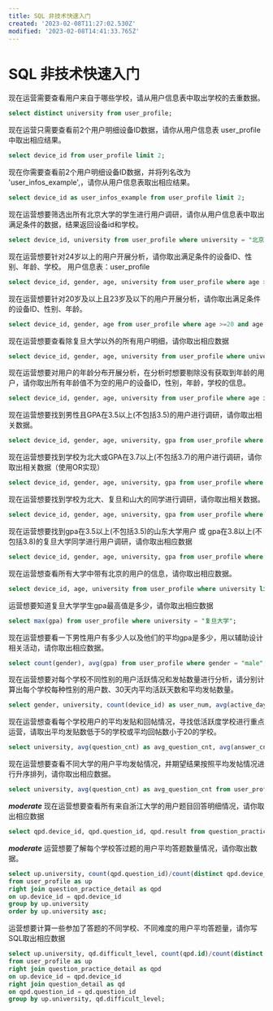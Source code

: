 ```yaml
---
title: SQL 非技术快速入门
created: '2023-02-08T11:27:02.530Z'
modified: '2023-02-08T14:41:33.765Z'
---
```


# SQL 非技术快速入门

现在运营需要查看用户来自于哪些学校，请从用户信息表中取出学校的去重数据。
```sql
select distinct university from user_profile;
```
现在运营只需要查看前2个用户明细设备ID数据，请你从用户信息表 user_profile 中取出相应结果。
```sql
select device_id from user_profile limit 2;
```
现在你需要查看前2个用户明细设备ID数据，并将列名改为 'user_infos_example',，请你从用户信息表取出相应结果。
```sql
select device_id as user_infos_example from user_profile limit 2;
```
现在运营想要筛选出所有北京大学的学生进行用户调研，请你从用户信息表中取出满足条件的数据，结果返回设备id和学校。
```sql
select device_id, university from user_profile where university = "北京大学";
```
现在运营想要针对24岁以上的用户开展分析，请你取出满足条件的设备ID、性别、年龄、学校。
用户信息表：user_profile
```sql
select device_id, gender, age, university from user_profile where age >= 24;
```
现在运营想要针对20岁及以上且23岁及以下的用户开展分析，请你取出满足条件的设备ID、性别、年龄。
```sql
select device_id, gender, age from user_profile where age >=20 and age <= 23; 
```
现在运营想要查看除复旦大学以外的所有用户明细，请你取出相应数据
```sql
select device_id, gender, age, university from user_profile where university not in ("复旦大学");
```
现在运营想要对用户的年龄分布开展分析，在分析时想要剔除没有获取到年龄的用户，请你取出所有年龄值不为空的用户的设备ID，性别，年龄，学校的信息。
```sql
select device_id, gender, age, university from user_profile where age is not null;
```
现在运营想要找到男性且GPA在3.5以上(不包括3.5)的用户进行调研，请你取出相关数据。
```sql
select device_id, gender, age, university, gpa from user_profile where gpa >3.5 and gender = "male";
```

现在运营想要找到学校为北大或GPA在3.7以上(不包括3.7)的用户进行调研，请你取出相关数据（使用OR实现）
```sql
select device_id, gender, age, university, gpa from user_profile where university = "北京大学" or gpa > 3.7;
```
现在运营想要找到学校为北大、复旦和山大的同学进行调研，请你取出相关数据。
```sql
select device_id, gender, age, university, gpa from user_profile where university in ("北京大学","复旦大学","山东大学");
```

现在运营想要找到gpa在3.5以上(不包括3.5)的山东大学用户 或 gpa在3.8以上(不包括3.8)的复旦大学同学进行用户调研，请你取出相应数据
```sql
select device_id, gender, age, university, gpa from user_profile where (university="山东大学" and gpa >3.5) or (university="复旦大学" and gpa >3.8);
```
现在运营想查看所有大学中带有北京的用户的信息，请你取出相应数据。
```sql
select device_id, age, university from user_profile where university like "%北京%";
```
运营想要知道复旦大学学生gpa最高值是多少，请你取出相应数据
```sql
select max(gpa) from user_profile where university = "复旦大学";
```

现在运营想要看一下男性用户有多少人以及他们的平均gpa是多少，用以辅助设计相关活动，请你取出相应数据。
```sql
select count(gender), avg(gpa) from user_profile where gender = "male";
```
现在运营想要对每个学校不同性别的用户活跃情况和发帖数量进行分析，请分别计算出每个学校每种性别的用户数、30天内平均活跃天数和平均发帖数量。
```sql
select gender, university, count(device_id) as user_num, avg(active_days_within_30) as avg_active_day, avg(question_cnt) as avg_question_cnt from user_profile group by gender, university;
```

现在运营想查看每个学校用户的平均发贴和回帖情况，寻找低活跃度学校进行重点运营，请取出平均发贴数低于5的学校或平均回帖数小于20的学校。
```sql
select university, avg(question_cnt) as avg_question_cnt, avg(answer_cnt) as avg_answer_cnt from user_profile group by university having (avg_question_cnt <5) or (avg_answer_cnt <20);
```
现在运营想要查看不同大学的用户平均发帖情况，并期望结果按照平均发帖情况进行升序排列，请你取出相应数据。
```sql
select university, avg(question_cnt) as avg_question_cnt from user_profile group by university order by avg_question_cnt asc;
```

***moderate***
现在运营想要查看所有来自浙江大学的用户题目回答明细情况，请你取出相应数据
```sql
select qpd.device_id, qpd.question_id, qpd.result from question_practice_detail as qpd inner join user_profile as up on qpd.device_id = up.device_id and up.university = "浙江大学" order by question_id asc;
```

***moderate***
运营想要了解每个学校答过题的用户平均答题数量情况，请你取出数据。
```sql
select up.university, count(qpd.question_id)/count(distinct qpd.device_id) as avg_answer_cnt
from user_profile as up
right join question_practice_detail as qpd
on up.device_id = qpd.device_id 
group by up.university
order by up.university asc;
```
运营想要计算一些参加了答题的不同学校、不同难度的用户平均答题量，请你写SQL取出相应数据
```sql
select up.university, qd.difficult_level, count(qpd.id)/count(distinct qpd.device_id) as avg_answer_cnt 
from user_profile as up
right join question_practice_detail as qpd 
on up.device_id = qpd.device_id
right join question_detail as qd
on qpd.question_id = qd.question_id 
group by up.university, qd.difficult_level;
```
